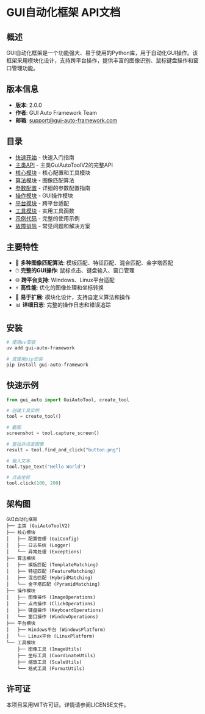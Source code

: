# GUI自动化框架 API文档

## 概述

GUI自动化框架是一个功能强大、易于使用的Python库，用于自动化GUI操作。该框架采用模块化设计，支持跨平台操作，提供丰富的图像识别、鼠标键盘操作和窗口管理功能。

## 版本信息

- **版本**: 2.0.0
- **作者**: GUI Auto Framework Team
- **邮箱**: support@gui-auto-framework.com

## 目录

- [快速开始](quick_start.md) - 快速入门指南
- [主类API](main_class.md) - 主类GuiAutoToolV2的完整API
- [核心模块](core_modules.md) - 核心配置和工具模块
- [算法模块](algorithms.md) - 图像匹配算法
- [参数配置](parameter_configuration.md) - 详细的参数配置指南
- [操作模块](operations.md) - GUI操作模块
- [平台模块](platform.md) - 跨平台适配
- [工具模块](utils.md) - 实用工具函数
- [示例代码](examples.md) - 完整的使用示例
- [故障排除](troubleshooting.md) - 常见问题和解决方案

## 主要特性

- 🎯 **多种图像匹配算法**: 模板匹配、特征匹配、混合匹配、金字塔匹配
- 🖱️ **完整的GUI操作**: 鼠标点击、键盘输入、窗口管理
- 🌐 **跨平台支持**: Windows、Linux平台适配
- ⚡ **高性能**: 优化的图像处理和坐标转换
- 🔧 **易于扩展**: 模块化设计，支持自定义算法和操作
- 📊 **详细日志**: 完整的操作日志和错误追踪

## 安装

```bash
# 使用uv安装
uv add gui-auto-framework

# 或使用pip安装
pip install gui-auto-framework
```

## 快速示例

```python
from gui_auto import GuiAutoTool, create_tool

# 创建工具实例
tool = create_tool()

# 截图
screenshot = tool.capture_screen()

# 查找并点击图像
result = tool.find_and_click("button.png")

# 输入文本
tool.type_text("Hello World")

# 点击坐标
tool.click(100, 200)
```

## 架构图

```
GUI自动化框架
├── 主类 (GuiAutoToolV2)
├── 核心模块
│   ├── 配置管理 (GuiConfig)
│   ├── 日志系统 (Logger)
│   └── 异常处理 (Exceptions)
├── 算法模块
│   ├── 模板匹配 (TemplateMatching)
│   ├── 特征匹配 (FeatureMatching)
│   ├── 混合匹配 (HybridMatching)
│   └── 金字塔匹配 (PyramidMatching)
├── 操作模块
│   ├── 图像操作 (ImageOperations)
│   ├── 点击操作 (ClickOperations)
│   ├── 键盘操作 (KeyboardOperations)
│   └── 窗口操作 (WindowOperations)
├── 平台模块
│   ├── Windows平台 (WindowsPlatform)
│   └── Linux平台 (LinuxPlatform)
└── 工具模块
    ├── 图像工具 (ImageUtils)
    ├── 坐标工具 (CoordinateUtils)
    ├── 缩放工具 (ScaleUtils)
    └── 格式工具 (FormatUtils)
```

## 许可证

本项目采用MIT许可证。详情请参阅LICENSE文件。
